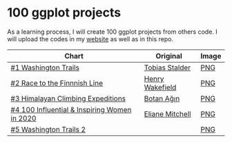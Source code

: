 # 100 ggplot projects

As a learning process, I will create 100 ggplot projects from others code. I will upload the codes in my [website](https://www.sajibdevnath.com) as well as in this repo.

| Chart      | Original | Image |
| ----------- | ----------- | ----------- |
| [#1 Washington Trails](https://sajibdevnath.com/posts/1-100-ggplots-washington-trails/)   | [Tobias Stalder](https://github.com/toebR/Tidy-Tuesday/tree/master/hiking)       | [PNG](https://raw.githubusercontent.com/SajibDevnath/100-ggplot-projects/main/output/1.png)|
| [#2 Race to the Finnnish Line](https://sajibdevnath.com/posts/1-100-ggplots-race-to-the-finnish-line/)  |  [Henry Wakefield](https://github.com/henrywrover/tidytuesday/blob/master/R/phones.R)       |[PNG](https://raw.githubusercontent.com/SajibDevnath/100-ggplot-projects/main/output/2.png) |
|[#3 Himalayan Climbing Expeditions](https://sajibdevnath.com/posts/3-100-ggplots-himalayan-climbing-expeditions/)|[Botan Ağın](https://github.com/botan/tidytuesday/blob/main/R/2020-w39-himalayanclimbing.Rmd)|[PNG](https://raw.githubusercontent.com/SajibDevnath/100-ggplot-projects/main/output/3.png)|
|[#4 100 Influential & Inspiring Women in 2020](https://sajibdevnath.com/posts/4-100-ggplots-100-influential-inspiring-women-in-2020/)|[Eliane Mitchell](https://github.com/elianemitchell/mytidytuesdaycode/blob/main/bbcwomen2020_week50_2020.R)|[PNG](https://raw.githubusercontent.com/SajibDevnath/100-ggplot-projects/main/output/4.png)
|[#5 Washington Trails 2](https://sajibdevnath.com/posts/5-100-ggplots-washington-trails-2/)||[PNG](https://raw.githubusercontent.com/SajibDevnath/100-ggplot-projects/main/output/5.png)|
